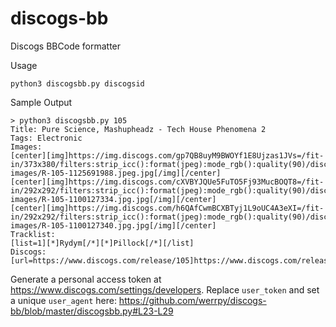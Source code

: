 # discogs-bb
Discogs BBCode formatter

Usage
```
python3 discogsbb.py discogsid
```

Sample Output
```
> python3 discogsbb.py 105
Title: Pure Science, Mashupheadz - Tech House Phenomena 2
Tags: Electronic
Images:
[center][img]https://img.discogs.com/gp7QB8uyM9BWOYf1E8Ujzas1JVs=/fit-in/373x380/filters:strip_icc():format(jpeg):mode_rgb():quality(90)/discogs-images/R-105-1125691988.jpeg.jpg[/img][/center]
[center][img]https://img.discogs.com/cXVBYJQUe5FuTO5Fj93MucBOQT8=/fit-in/292x292/filters:strip_icc():format(jpeg):mode_rgb():quality(90)/discogs-images/R-105-1100127334.jpg.jpg[/img][/center]
[center][img]https://img.discogs.com/h6QAfCwmBCXBTyj1L9oUC4A3eXI=/fit-in/292x292/filters:strip_icc():format(jpeg):mode_rgb():quality(90)/discogs-images/R-105-1100127340.jpg.jpg[/img][/center]
Tracklist:
[list=1][*]Rydym[/*][*]Pillock[/*][/list]
Discogs: [url=https://www.discogs.com/release/105]https://www.discogs.com/release/105[/url]
```

Generate a personal access token at https://www.discogs.com/settings/developers. Replace `user_token` and set a unique `user_agent` here: https://github.com/werrpy/discogs-bb/blob/master/discogsbb.py#L23-L29
